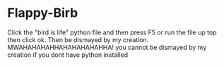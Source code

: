 # Flappy-Birb
Click the "bird is life" python file and then press F5 or run the file up top then click ok. Then be dismayed by my creation. MWAHAHAHAHHAHAHAHAHAHHA!
you cannot be dismayed by my creation if you dont have python installed
